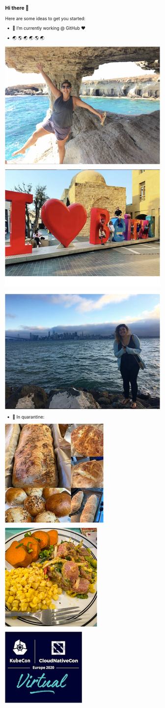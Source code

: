 ### Hi there 👋



Here are some ideas to get you started:

- 🔭 I’m currently working @ GitHub ❤️

- 🌏  🌎  🌏  🌏  🌎  🌏

![cy](https://github.com/skhalife/skhalife/blob/master/img/cy.png)

![lb](https://github.com/skhalife/skhalife/blob/master/img/lb.png)

![sf](https://github.com/skhalife/skhalife/blob/master/img/sf.png)

- 🌱 In quarantine:

![bread](https://github.com/skhalife/skhalife/blob/master/img/bread.jpg)

![ceviche](https://github.com/skhalife/skhalife/blob/master/img/ceviche.jpg)

![kubecon](https://github.com/skhalife/skhalife/blob/master/img/kubecon.png)
